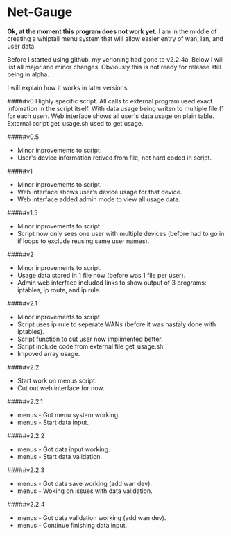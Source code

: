 # Net-Gauge 

**Ok, at the moment this program does not work yet.** I am in the middle of creating a whiptail menu system that will allow easier entry of wan, lan, and user data.

Before I started using github, my verioning had gone to v2.2.4a. Below I will list all major and minor changes. Obviously this is not ready for release still being  in alpha.

I will explain how it works in later versions.

#####v0
Highly specific script. All calls to external program used exact infomation in the script itself. With data usage being writen to multiple file (1 for each user). Web interface shows all user's data usage on plain table. External script get_usage.sh used to get usage.

#####v0.5
<ul><li>Minor inprovements to script.</li>
<li>User's device information retived from file, not hard coded in script.</li></ul>

#####v1
<ul><li>Minor inprovements to script.</li>
<li>Web interface shows user's device usage for that device.</li>
<li>Web interface added admin mode to view all usage data.</li></ul>

#####v1.5
<ul><li>Minor inprovements to script.</li>
<li>Script now only sees one user with multiple devices (before had to go in if loops to exclude reusing same user names).</li></ul>

#####v2
<ul><li>Minor inprovements to script.</li>
<li>Usage data stored in 1 file now (before was 1 file per user).</li>
<li>Admin web interface included links to show output of 3 programs: iptables, ip route, and ip rule.</li></ul>

#####v2.1
<ul><li>Minor inprovements to script.</li>
<li>Script uses ip rule to seperate WANs (before it was hastaly done with iptables).</li>
<li>Script function to cut user now implimented better.</li>
<li>Script include code from external file get_usage.sh.</li>
<li>Impoved array usage.</li></ul>

#####v2.2
<ul><li>Start work on menus script.</li>
<li>Cut out web interface for now.</li></ul>

#####v2.2.1
<ul><li>menus - Got menu system working.</li>
<li>menus - Start data input.</li></ul>

#####v2.2.2
<ul><li>menus - Got data input working.</li>
<li>menus - Start data validation.</li></ul>

#####v2.2.3
<ul><li>menus - Got data save working (add wan dev).</li>
<li>menus - Woking on issues with data validation.</li></ul>

#####v2.2.4
<ul><li>menus - Got data validation working (add wan dev).</li>
<li>menus - Continue finishing data input.</li></ul>
